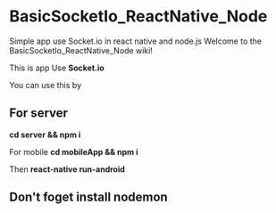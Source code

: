 # BasicSocketIo_ReactNative_Node
Simple app use Socket.io in react native and node.js
Welcome to the BasicSocketIo_ReactNative_Node wiki!

This is app Use **Socket.io**

You can use this by

## **For server**
**cd server && npm i**

For mobile
**cd mobileApp && npm i**

Then 
****react-native run-android****

## Don't foget install **nodemon**

